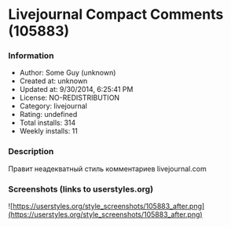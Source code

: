 # Livejournal Compact Comments (105883)

### Information
- Author: Some Guy (unknown)
- Created at: unknown
- Updated at: 9/30/2014, 6:25:41 PM
- License: NO-REDISTRIBUTION
- Category: livejournal
- Rating: undefined
- Total installs: 314
- Weekly installs: 11


### Description
Правит неадекватный стиль комментариев livejournal.com


### Screenshots (links to userstyles.org)
![https://userstyles.org/style_screenshots/105883_after.png](https://userstyles.org/style_screenshots/105883_after.png)


